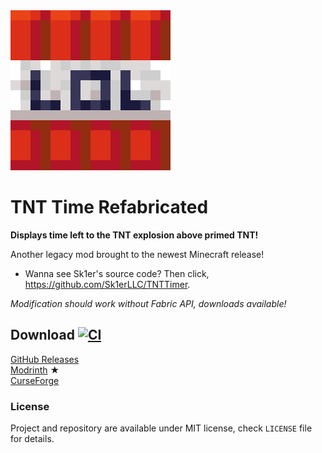 <img src="logo.png" width="256" />

# TNT Time Refabricated

**Displays time left to the TNT explosion above primed TNT!**

Another legacy mod brought to the newest Minecraft release!

- Wanna see Sk1er's source code? Then click, https://github.com/Sk1erLLC/TNTTimer.

*Modification should work without Fabric API, downloads available!*

## Download [![CI](https://github.com/shateq/TNTTime/actions/workflows/gradle.yml/badge.svg)](https://github.com/shateq/TNTTime/actions)

[GitHub Releases](https://github.com/shateq/tnttime/releases) <br>
[Modrinth](https://modrinth.com/mod/tnttime) ★ <br>
[CurseForge](https://www.curseforge.com/minecraft/mc-mods/tnttime) <br>

### License

Project and repository are available under MIT license, check `LICENSE` file for details.
